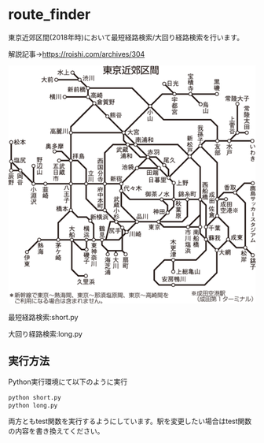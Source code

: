 # route_finder

東京近郊区間(2018年時)において最短経路検索/大回り経路検索を行います。

解説記事→https://roishi.com/archives/304

![東京近郊区間(2018年時)](https://github.com/wagou/route_finder/blob/master/kippu12.gif)

最短経路検索:short.py

大回り経路検索:long.py

## 実行方法
Python実行環境にて以下のように実行

    python short.py
    python long.py

両方ともtest関数を実行するようにしています。駅を変更したい場合はtest関数の内容を書き換えてください。
